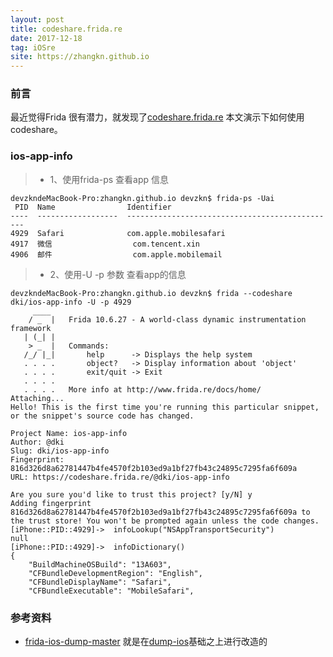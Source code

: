 ```yaml
---
layout: post
title: codeshare.frida.re
date: 2017-12-18
tag: iOSre
site: https://zhangkn.github.io
---
```



### 前言

最近觉得Frida 很有潜力，就发现了[codeshare.frida.re](https://codeshare.frida.re/)
本文演示下如何使用codeshare。

### ios-app-info

>* 1、使用frida-ps 查看app 信息
```
devzkndeMacBook-Pro:zhangkn.github.io devzkn$ frida-ps -Uai
 PID  Name                Identifier                                     
----  ------------------  -----------------------------------------------
4929  Safari              com.apple.mobilesafari                         
4917  微信                  com.tencent.xin                                
4906  邮件                  com.apple.mobilemail                           
```
>* 2、使用-U -p 参数 查看app的信息

```
devzkndeMacBook-Pro:zhangkn.github.io devzkn$ frida --codeshare dki/ios-app-info -U -p 4929
     ____
    / _  |   Frida 10.6.27 - A world-class dynamic instrumentation framework
   | (_| |
    > _  |   Commands:
   /_/ |_|       help      -> Displays the help system
   . . . .       object?   -> Display information about 'object'
   . . . .       exit/quit -> Exit
   . . . .
   . . . .   More info at http://www.frida.re/docs/home/
Attaching...                                                            
Hello! This is the first time you're running this particular snippet, or the snippet's source code has changed.

Project Name: ios-app-info
Author: @dki
Slug: dki/ios-app-info
Fingerprint: 816d326d8a62781447b4fe4570f2b103ed9a1bf27fb43c24895c7295fa6f609a
URL: https://codeshare.frida.re/@dki/ios-app-info
            
Are you sure you'd like to trust this project? [y/N] y
Adding fingerprint 816d326d8a62781447b4fe4570f2b103ed9a1bf27fb43c24895c7295fa6f609a to the trust store! You won't be prompted again unless the code changes.
[iPhone::PID::4929]->  infoLookup("NSAppTransportSecurity")
null
[iPhone::PID::4929]->  infoDictionary()
{
    "BuildMachineOSBuild": "13A603",
    "CFBundleDevelopmentRegion": "English",
    "CFBundleDisplayName": "Safari",
    "CFBundleExecutable": "MobileSafari",
```


### 参考资料

- [frida-ios-dump-master](https://github.com/AloneMonkey/frida-ios-dump) 就是在[dump-ios](https://codeshare.frida.re/@lichao890427/dump-ios/)基础之上进行改造的
<br>



